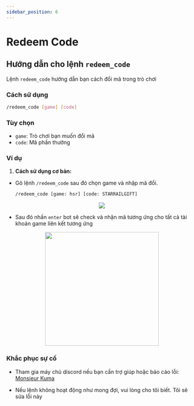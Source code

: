 ```yaml
---
sidebar_position: 6
---
```


# Redeem Code

## Hướng dẫn cho lệnh `redeem_code`

Lệnh `redeem_code` hướng dẫn bạn cách đổi mã trong trò chơi

### Cách sử dụng

```bash
/redeem_code [game] [code]
```

### Tùy chọn

- `game`: Trò chơi bạn muốn đổi mã
- `code`: Mã phần thưởng

### Ví dụ

1. **Cách sử dụng cơ bản:**

- Gõ lệnh `/redeem_code` sau đó chọn game và nhập mã đổi.

  ```bash
  /redeem_code [game: hsr] [code: STARRAILGIFT]
  ```
<p align="center">
  <img src="/kuma-bot/img/bot/redeem_code_1.png" />
</p>

- Sau đó nhấn `enter` bot sẽ check và nhận mã tương ứng cho tất cả tài khoản game liên kết tương ứng

<p align="center">
  <img height="300" src="/kuma-bot/img/bot/redeem_code_2.png" />
</p>

### Khắc phục sự cố
- Tham gia máy chủ discord nếu bạn cần trợ giúp hoặc báo cáo lỗi: [Monsieur Kuma](https://discord.gg/Ykq6qgsHSh)

- Nếu lệnh không hoạt động như mong đợi, vui lòng cho tôi biết. Tôi sẽ sửa lỗi này

